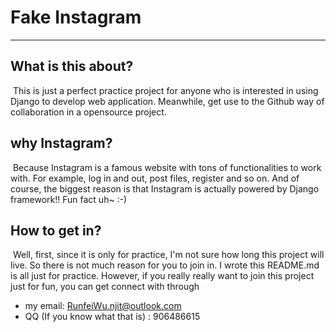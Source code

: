 # Fake Instagram

----

## What is this about?

​		This is just a perfect practice project for anyone who is interested in using Django to develop web application. Meanwhile, get use to the Github way of collaboration in a opensource project.

## why Instagram?

​		Because Instagram is a famous website with tons of functionalities to work with. For example, log in and out, post files, register and so on. And of course, the biggest reason is that Instagram is actually powered by Django framework!! Fun fact uh~ :-) 

## How to get in?

​		Well, first, since it is only for practice, I'm not sure how long this project will live. So there is not much reason for you to join in. I wrote this README.md is all just for practice. However, if you really really want to join this project just for fun, you can get connect with through

- my email: RunfeiWu.njit@outlook.com 
- QQ (If you know what that is) : 906486615